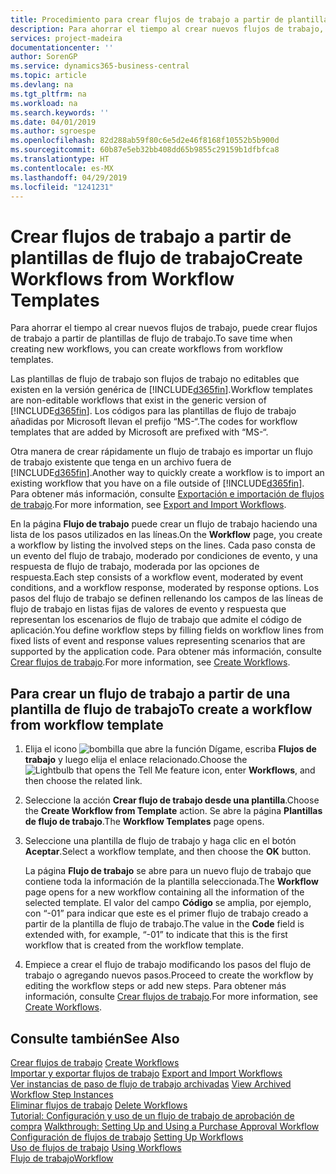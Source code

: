 ```yaml
---
title: Procedimiento para crear flujos de trabajo a partir de plantillas de flujo de trabajo | Documentos de Microsoft
description: Para ahorrar el tiempo al crear nuevos flujos de trabajo, puede crear flujos de trabajo a partir de plantillas de flujo de trabajo.
services: project-madeira
documentationcenter: ''
author: SorenGP
ms.service: dynamics365-business-central
ms.topic: article
ms.devlang: na
ms.tgt_pltfrm: na
ms.workload: na
ms.search.keywords: ''
ms.date: 04/01/2019
ms.author: sgroespe
ms.openlocfilehash: 82d288ab59f80c6e5d2e46f8168f10552b5b900d
ms.sourcegitcommit: 60b87e5eb32bb408dd65b9855c29159b1dfbfca8
ms.translationtype: HT
ms.contentlocale: es-MX
ms.lasthandoff: 04/29/2019
ms.locfileid: "1241231"
---
```

# <a name="create-workflows-from-workflow-templates"></a><span data-ttu-id="66dce-103">Crear flujos de trabajo a partir de plantillas de flujo de trabajo</span><span class="sxs-lookup"><span data-stu-id="66dce-103">Create Workflows from Workflow Templates</span></span>
<span data-ttu-id="66dce-104">Para ahorrar el tiempo al crear nuevos flujos de trabajo, puede crear flujos de trabajo a partir de plantillas de flujo de trabajo.</span><span class="sxs-lookup"><span data-stu-id="66dce-104">To save time when creating new workflows, you can create workflows from workflow templates.</span></span>  

 <span data-ttu-id="66dce-105">Las plantillas de flujo de trabajo son flujos de trabajo no editables que existen en la versión genérica de [!INCLUDE[d365fin](includes/d365fin_md.md)].</span><span class="sxs-lookup"><span data-stu-id="66dce-105">Workflow templates are non-editable workflows that exist in the generic version of [!INCLUDE[d365fin](includes/d365fin_md.md)].</span></span> <span data-ttu-id="66dce-106">Los códigos para las plantillas de flujo de trabajo añadidas por Microsoft llevan el prefijo “MS-“.</span><span class="sxs-lookup"><span data-stu-id="66dce-106">The codes for workflow templates that are added by Microsoft are prefixed with “MS-“.</span></span>  

 <span data-ttu-id="66dce-107">Otra manera de crear rápidamente un flujo de trabajo es importar un flujo de trabajo existente que tenga en un archivo fuera de [!INCLUDE[d365fin](includes/d365fin_md.md)].</span><span class="sxs-lookup"><span data-stu-id="66dce-107">Another way to quickly create a workflow is to import an existing workflow that you have on a file outside of [!INCLUDE[d365fin](includes/d365fin_md.md)].</span></span> <span data-ttu-id="66dce-108">Para obtener más información, consulte [Exportación e importación de flujos de trabajo](across-how-to-export-and-import-workflows.md).</span><span class="sxs-lookup"><span data-stu-id="66dce-108">For more information, see [Export and Import Workflows](across-how-to-export-and-import-workflows.md).</span></span>  

<span data-ttu-id="66dce-109">En la página **Flujo de trabajo** puede crear un flujo de trabajo haciendo una lista de los pasos utilizados en las líneas.</span><span class="sxs-lookup"><span data-stu-id="66dce-109">On the **Workflow** page, you create a workflow by listing the involved steps on the lines.</span></span> <span data-ttu-id="66dce-110">Cada paso consta de un evento del flujo de trabajo, moderado por condiciones de evento, y una respuesta de flujo de trabajo, moderada por las opciones de respuesta.</span><span class="sxs-lookup"><span data-stu-id="66dce-110">Each step consists of a workflow event, moderated by event conditions, and a workflow response, moderated by response options.</span></span> <span data-ttu-id="66dce-111">Los pasos del flujo de trabajo se definen rellenando los campos de las líneas de flujo de trabajo en listas fijas de valores de evento y respuesta que representan los escenarios de flujo de trabajo que admite el código de aplicación.</span><span class="sxs-lookup"><span data-stu-id="66dce-111">You define workflow steps by filling fields on workflow lines from fixed lists of event and response values representing scenarios that are supported by the application code.</span></span> <span data-ttu-id="66dce-112">Para obtener más información, consulte [Crear flujos de trabajo](across-how-to-create-workflows.md).</span><span class="sxs-lookup"><span data-stu-id="66dce-112">For more information, see [Create Workflows](across-how-to-create-workflows.md).</span></span>  

## <a name="to-create-a-workflow-from-workflow-template"></a><span data-ttu-id="66dce-113">Para crear un flujo de trabajo a partir de una plantilla de flujo de trabajo</span><span class="sxs-lookup"><span data-stu-id="66dce-113">To create a workflow from workflow template</span></span>  
1.  <span data-ttu-id="66dce-114">Elija el icono ![bombilla que abre la función Dígame](media/ui-search/search_small.png "Dígame que desea hacer"), escriba **Flujos de trabajo** y luego elija el enlace relacionado.</span><span class="sxs-lookup"><span data-stu-id="66dce-114">Choose the ![Lightbulb that opens the Tell Me feature](media/ui-search/search_small.png "Tell me what you want to do") icon, enter **Workflows**, and then choose the related link.</span></span>  
2.  <span data-ttu-id="66dce-115">Seleccione la acción **Crear flujo de trabajo desde una plantilla**.</span><span class="sxs-lookup"><span data-stu-id="66dce-115">Choose the **Create Workflow from Template** action.</span></span> <span data-ttu-id="66dce-116">Se abre la página **Plantillas de flujo de trabajo**.</span><span class="sxs-lookup"><span data-stu-id="66dce-116">The **Workflow Templates** page opens.</span></span>  
3.  <span data-ttu-id="66dce-117">Seleccione una plantilla de flujo de trabajo y haga clic en el botón **Aceptar**.</span><span class="sxs-lookup"><span data-stu-id="66dce-117">Select a workflow template, and then choose the **OK** button.</span></span>  

     <span data-ttu-id="66dce-118">La página **Flujo de trabajo** se abre para un nuevo flujo de trabajo que contiene toda la información de la plantilla seleccionada.</span><span class="sxs-lookup"><span data-stu-id="66dce-118">The **Workflow** page opens for a new workflow containing all the information of the selected template.</span></span> <span data-ttu-id="66dce-119">El valor del campo **Código** se amplia, por ejemplo, con “-01” para indicar que este es el primer flujo de trabajo creado a partir de la plantilla de flujo de trabajo.</span><span class="sxs-lookup"><span data-stu-id="66dce-119">The value in the **Code** field is extended with, for example, “-01” to indicate that this is the first workflow that is created from the workflow template.</span></span>  
4.  <span data-ttu-id="66dce-120">Empiece a crear el flujo de trabajo modificando los pasos del flujo de trabajo o agregando nuevos pasos.</span><span class="sxs-lookup"><span data-stu-id="66dce-120">Proceed to create the workflow by editing the workflow steps or add new steps.</span></span> <span data-ttu-id="66dce-121">Para obtener más información, consulte [Crear flujos de trabajo](across-how-to-create-workflows.md).</span><span class="sxs-lookup"><span data-stu-id="66dce-121">For more information, see [Create Workflows](across-how-to-create-workflows.md).</span></span>  

## <a name="see-also"></a><span data-ttu-id="66dce-122">Consulte también</span><span class="sxs-lookup"><span data-stu-id="66dce-122">See Also</span></span>  
 <span data-ttu-id="66dce-123">[Crear flujos de trabajo](across-how-to-create-workflows.md) </span><span class="sxs-lookup"><span data-stu-id="66dce-123">[Create Workflows](across-how-to-create-workflows.md) </span></span>  
 <span data-ttu-id="66dce-124">[Importar y exportar flujos de trabajo](across-how-to-export-and-import-workflows.md) </span><span class="sxs-lookup"><span data-stu-id="66dce-124">[Export and Import Workflows](across-how-to-export-and-import-workflows.md) </span></span>  
 <span data-ttu-id="66dce-125">[Ver instancias de paso de flujo de trabajo archivadas](across-how-to-view-archived-workflow-step-instances.md) </span><span class="sxs-lookup"><span data-stu-id="66dce-125">[View Archived Workflow Step Instances](across-how-to-view-archived-workflow-step-instances.md) </span></span>  
 <span data-ttu-id="66dce-126">[Eliminar flujos de trabajo](across-how-to-delete-workflows.md) </span><span class="sxs-lookup"><span data-stu-id="66dce-126">[Delete Workflows](across-how-to-delete-workflows.md) </span></span>  
 <span data-ttu-id="66dce-127">[Tutorial: Configuración y uso de un flujo de trabajo de aprobación de compra](walkthrough-setting-up-and-using-a-purchase-approval-workflow.md) </span><span class="sxs-lookup"><span data-stu-id="66dce-127">[Walkthrough: Setting Up and Using a Purchase Approval Workflow](walkthrough-setting-up-and-using-a-purchase-approval-workflow.md) </span></span>  
 <span data-ttu-id="66dce-128">[Configuración de flujos de trabajo](across-set-up-workflows.md) </span><span class="sxs-lookup"><span data-stu-id="66dce-128">[Setting Up Workflows](across-set-up-workflows.md) </span></span>  
 <span data-ttu-id="66dce-129">[Uso de flujos de trabajo](across-use-workflows.md) </span><span class="sxs-lookup"><span data-stu-id="66dce-129">[Using Workflows](across-use-workflows.md) </span></span>  
 [<span data-ttu-id="66dce-130">Flujo de trabajo</span><span class="sxs-lookup"><span data-stu-id="66dce-130">Workflow</span></span>](across-workflow.md)   
